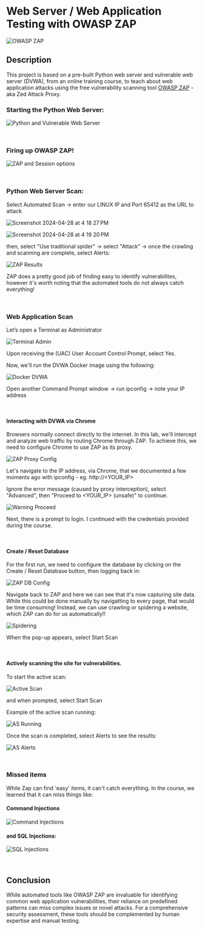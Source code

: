 # Web Server / Web Application Testing with OWASP ZAP

![OWASP ZAP](https://github.com/Manny-D/Web-Application-Testing-OWASP-ZAP/assets/99146530/57ca2d3a-248c-4609-adff-a0434ecffabe)


## Description
This project is based on a pre-built Python web server and vulnerable web server (DVWA), from an online training course, to teach about web application attacks using the free vulnerability scanning tool [OWASP ZAP](https://www.zaproxy.org) - aka Zed Attack Proxy.

### Starting the Python Web Server:

![Python and Vulnerable Web Server](https://github.com/Manny-D/Web-Application-Testing-OWASP-ZAP/assets/99146530/541f25dc-85ef-4a89-9a75-9ae0411c8d93)

</br>

### Firing up OWASP ZAP!

![ZAP and Session options](https://github.com/Manny-D/Web-Application-Testing-OWASP-ZAP/assets/99146530/4cfcfc29-a121-464e-9e86-58944a7ad421)

</br>

### Python Web Server Scan:

Select Automated Scan -> enter our LINUX IP and Port 65412 as the URL to attack <br>

![Screenshot 2024-04-28 at 4 18 27 PM](https://github.com/Manny-D/Web-Application-Testing-OWASP-ZAP/assets/99146530/44274f9c-6ba5-4d9f-b062-4e9d3745ef54) <br>

![Screenshot 2024-04-28 at 4 19 20 PM](https://github.com/Manny-D/Web-Application-Testing-OWASP-ZAP/assets/99146530/99a4a058-51d9-43f8-acec-fa77cd1ca1c3)

then, select "Use traditional spider" -> select "Attack" -> once the crawling and scanning are complete, select Alerts:

![ZAP Results](https://github.com/Manny-D/Web-Application-Testing-OWASP-ZAP/assets/99146530/613b4c82-3494-4c3f-a9b5-992021c01243)

ZAP does a pretty good job of finding easy to identify vulnerabilites, however it's worth noting that the automated tools do not always catch everything!

</br>

### Web Application Scan

Let’s open a Terminal as Administrator

![Terminal Admin](https://github.com/Manny-D/Web-Application-Testing-OWASP-ZAP/assets/99146530/47924475-5c7d-438a-9ccd-3cf39684b4ca)

Upon receiving the (UAC) User Account Control Prompt, select Yes.

Now, we'll run the DVWA Docker image using the following:

![Docker DVWA ](https://github.com/Manny-D/Web-Application-Testing-OWASP-ZAP/assets/99146530/a057342f-193f-4c1b-874c-e12aa2ef0be3)

Open another Command Prompt window -> run ipconfig -> note your IP address

<br/>

#### Interacting with DVWA via Chrome

Browsers normally connect directly to the internet. In this lab, we'll intercept and analyze web traffic by routing Chrome through ZAP. To achieve this, we need to configure Chrome to use ZAP as its proxy.

![ZAP Proxy Config](https://github.com/Manny-D/Web-Application-Testing-OWASP-ZAP/assets/99146530/2fc38cea-5974-4458-a66c-8bb69cb3e2d9)


Let's navigate to the IP address, via Chrome, that we documented a few moments ago with ipconfig - eg. http://<YOUR_IP> 

Ignore the error message (caused by proxy interception), select "Advanced", then "Proceed to <YOUR_IP> (unsafe)" to continue.

![Warning Proceed](https://github.com/Manny-D/Web-Application-Testing-OWASP-ZAP/assets/99146530/88454019-dbe0-4bdc-83ad-0c6bbc1d230c)

Next, there is a prompt to login. I continued with the credentials provided during the course. 

<br/>

#### Create / Reset Database

For the first run, we need to configure the database by clicking on the Create / Reset Database button, then logging back in:

![ZAP DB Config](https://github.com/Manny-D/Web-Application-Testing-OWASP-ZAP/assets/99146530/191d8faf-2107-482e-b508-c803a0e15e4d)

Navigate back to ZAP and here we can see that it's now capturing site data. While this could be done manually by navigatting to every page, that would be time consuming! 
Instead, we can use crawling or spidering a website, which ZAP can do for us automatically!!

![Spidering](https://github.com/Manny-D/Web-Application-Testing-OWASP-ZAP/assets/99146530/1d16c617-dc2b-4bb7-8b31-be9686537ace)

When the pop-up appears, select Start Scan

<br/>

#### Actively scanning the site for vulnerabilities.

To start the active scan:

![Active Scan](https://github.com/Manny-D/Web-Application-Testing-OWASP-ZAP/assets/99146530/c60951c0-51bd-49f0-8289-bad72943be3e)

and when prompted, select Start Scan

Example of the active scan running:

![AS Running](https://github.com/Manny-D/Web-Application-Testing-OWASP-ZAP/assets/99146530/0a4b940c-8a72-402f-b2d6-5cecaa853316)

Once the scan is completed, select Alerts to see the results:

![AS Alerts](https://github.com/Manny-D/Web-Application-Testing-OWASP-ZAP/assets/99146530/eb2c5bb1-4d42-4e22-9ece-b955a12b08bf)

<br/>

### Missed items

While Zap can find 'easy' items, it can't catch everything. In the course, we learned that it can miss things like: 

#### Command Injections 

![Command Injections](https://github.com/Manny-D/Web-Application-Testing-OWASP-ZAP/assets/99146530/88bd2870-8732-43fe-8a7b-3ff5f7125c07)

#### and SQL Injections:

![SQL Injections](https://github.com/Manny-D/Web-Application-Testing-OWASP-ZAP/assets/99146530/52257a44-63d2-4b70-8c25-ee3714d7a1e3)

<br/>

## Conclusion 
While automated tools like OWASP ZAP are invaluable for identifying common web application vulnerabilities, their reliance on predefined patterns can miss complex issues or novel attacks.  For a comprehensive security assessment, these tools should be complemented by human expertise and manual testing.
